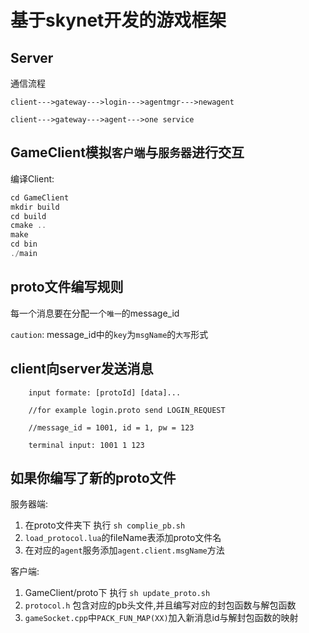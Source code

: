 # 基于skynet开发的游戏框架

## Server
通信流程

`client--->gateway--->login--->agentmgr--->newagent`

`client--->gateway--->agent--->one service`


## GameClient模拟`客户端`与`服务器`进行交互

编译Client:
```cpp
cd GameClient
mkdir build
cd build
cmake ..
make
cd bin
./main
```

## proto文件编写规则

每一个消息要在分配一个`唯一`的message_id

`caution`: message_id中的`key`为`msgName`的`大写`形式

## client向server发送消息
```
    input formate: [protoId] [data]...

    //for example login.proto send LOGIN_REQUEST

    //message_id = 1001, id = 1, pw = 123

    terminal input: 1001 1 123 
```

## 如果你编写了新的proto文件

服务器端:
1. 在proto文件夹下 执行 `sh complie_pb.sh`
2. `load_protocol.lua`的fileName表添加proto文件名
3. 在对应的`agent`服务添加`agent.client.msgName`方法

客户端:
1. GameClient/proto下 执行 `sh update_proto.sh`
2. `protocol.h` 包含对应的pb头文件,并且编写对应的封包函数与解包函数
3. `gameSocket.cpp`中`PACK_FUN_MAP(XX)`加入新消息id与解封包函数的映射




